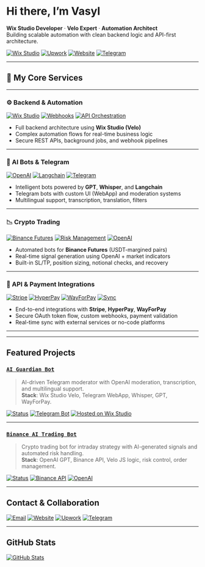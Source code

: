 # Hi there, I’m Vasyl

**Wix Studio Developer** · **Velo Expert** · **Automation Architect**  
Building scalable automation with clean backend logic and API-first architecture.

[![Wix Studio](https://img.shields.io/badge/Built%20with-Wix%20Studio-000000?style=flat&logo=wix&logoColor=white)](https://www.wix.com/studio)
[![Upwork](https://img.shields.io/badge/Available_on-Upwork-brightgreen?style=flat&logo=upwork)](https://www.upwork.com/freelancers/~017752a03bdc66874d)
[![Website](https://img.shields.io/badge/Website-365jpg.art-orange?style=flat&logo=googlechrome)](https://www.365jpg.art)
[![Telegram](https://img.shields.io/badge/Telegram-@studio365jpg-blue?style=flat&logo=telegram)](https://t.me/studio365jpg)

---

## 🧩 My Core Services

---

### ⚙️ Backend & Automation  
[![Wix Studio](https://img.shields.io/badge/Backend-Wix%20Studio-000?logo=wix&logoColor=white)](https://www.wix.com/studio)
[![Webhooks](https://img.shields.io/badge/Webhooks-Automated%20Triggers-blue)](#)
[![API Orchestration](https://img.shields.io/badge/API-Orchestration%20%7C%20REST%20%2F%20OAuth-lightgrey)](#)

- Full backend architecture using **Wix Studio (Velo)**  
- Complex automation flows for real-time business logic  
- Secure REST APIs, background jobs, and webhook pipelines  

---

### 🤖 AI Bots & Telegram  
[![OpenAI](https://img.shields.io/badge/AI%20Engine-OpenAI-10a37f?logo=openai)](https://platform.openai.com/)
[![Langchain](https://img.shields.io/badge/NLP-Langchain-green)](https://www.langchain.com/)
[![Telegram](https://img.shields.io/badge/Telegram-WebApp%20UI%20%2B%20Moderation-2CA5E0?logo=telegram)](https://core.telegram.org/bots/webapps)

- Intelligent bots powered by **GPT**, **Whisper**, and **Langchain**  
- Telegram bots with custom UI (WebApp) and moderation systems  
- Multilingual support, transcription, translation, filters  

---

### 📉 Crypto Trading  
[![Binance Futures](https://img.shields.io/badge/Exchange-Binance%20Futures-f3ba2f?logo=binance)](https://binance-docs.github.io/apidocs/futures/en/)
[![Risk Management](https://img.shields.io/badge/Risk--Managed-Dynamic%20Logic-critical)](#)
[![OpenAI](https://img.shields.io/badge/Signal%20Engine-GPT--4%20Analyzed-darkgreen)](#)

- Automated bots for **Binance Futures** (USDT-margined pairs)  
- Real-time signal generation using OpenAI + market indicators  
- Built-in SL/TP, position sizing, notional checks, and recovery  

---

### 🔌 API & Payment Integrations  
[![Stripe](https://img.shields.io/badge/Payments-Stripe-blue?logo=stripe)](https://stripe.com/)
[![HyperPay](https://img.shields.io/badge/Payments-HyperPay-lightblue)](https://www.hyperpay.com/)
[![WayForPay](https://img.shields.io/badge/Payments-WayForPay-orange)](https://wayforpay.com/)
[![Sync](https://img.shields.io/badge/External%20APIs-Synced%20%2F%20Webhook--Driven-yellow)](#)

- End-to-end integrations with **Stripe**, **HyperPay**, **WayForPay**  
- Secure OAuth token flow, custom webhooks, payment validation  
- Real-time sync with external services or no-code platforms  

---



---

## Featured Projects

### [`AI Guardian Bot`](https://github.com/Vasooook/ai-guardian-bot)
> AI-driven Telegram moderator with OpenAI moderation, transcription, and multilingual support.  
> **Stack**: Wix Studio Velo, Telegram WebApp, Whisper, GPT, WayForPay.

[![Status](https://img.shields.io/badge/Type-Private_Integration-blue?style=flat)]()
[![Telegram Bot](https://img.shields.io/badge/Platform-Telegram-blue?logo=telegram)]()
[![Hosted on Wix Studio](https://img.shields.io/badge/Hosted_on-Wix_Studio-000?logo=wix&logoColor=white)]()

---

### [`Binance AI Trading Bot`](https://github.com/Vasooook/binance-ai-trading-bot)
> Crypto trading bot for intraday strategy with AI-generated signals and automated risk handling.  
> **Stack**: OpenAI GPT, Binance API, Velo JS logic, risk control, order management.

[![Status](https://img.shields.io/badge/Type-Intraday_AI_Trader-green?style=flat)]()
[![Binance API](https://img.shields.io/badge/API-Binance-yellow?logo=binance)]()
[![OpenAI](https://img.shields.io/badge/AI-OpenAI-222222?logo=openai)]()

---

## Contact & Collaboration

[![Email](https://img.shields.io/badge/Email-support@365jpg.art-blue?style=flat&logo=gmail&logoColor=white)](mailto:support@365jpg.art)
[![Website](https://img.shields.io/badge/Website-365jpg.art-orange?style=flat&logo=googlechrome)](https://www.365jpg.art)
[![Upwork](https://img.shields.io/badge/Hire%20Me-Upwork-brightgreen?style=flat&logo=upwork)](https://www.upwork.com/freelancers/~017752a03bdc66874d)
[![Telegram](https://img.shields.io/badge/Telegram-@studio365jpg-0088cc?style=flat&logo=telegram&logoColor=white)](https://t.me/studio365jpg)

---

## GitHub Stats

[![GitHub Stats](https://github-readme-stats.vercel.app/api?username=Vasooook&show_icons=true&hide_border=true&theme=graywhite)](https://github.com/Vasooook)

